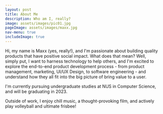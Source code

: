 ```yaml
---
layout: post
title: About Me
description: Who am I, really?
image: assets/images/pic01.jpg
pageImage: assets/images/maxx.jpg
nav-menu: true
includeImage: true
---
```


Hi, my name is Maxx (yes, really!), and I'm passionate about building quality products that have positive social impact. What does that mean? Well, simply put, I want to harness technology to help others, and I'm excited to explore the end-to-end product development process - from product management, marketing, UI/UX Design, to software engineering - and understand how they all fit into the big picture of bring value to a user.

I'm currently pursuing undergraduate studies at NUS in Computer Science, and will be graduating in 2023.  

Outside of work, I enjoy chill music, a thought-provoking film, and actively play volleyball and ultimate frisbee!